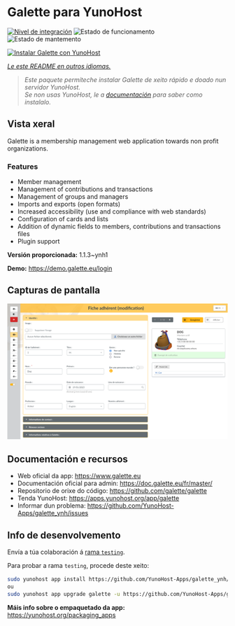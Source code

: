 <!--
NOTA: Este README foi creado automáticamente por <https://github.com/YunoHost/apps/tree/master/tools/readme_generator>
NON debe editarse manualmente.
-->

# Galette para YunoHost

[![Nivel de integración](https://apps.yunohost.org/badge/integration/galette)](https://ci-apps.yunohost.org/ci/apps/galette/)
![Estado de funcionamento](https://apps.yunohost.org/badge/state/galette)
![Estado de mantemento](https://apps.yunohost.org/badge/maintained/galette)

[![Instalar Galette con YunoHost](https://install-app.yunohost.org/install-with-yunohost.svg)](https://install-app.yunohost.org/?app=galette)

*[Le este README en outros idiomas.](./ALL_README.md)*

> *Este paquete permíteche instalar Galette de xeito rápido e doado nun servidor YunoHost.*  
> *Se non usas YunoHost, le a [documentación](https://yunohost.org/install) para saber como instalalo.*

## Vista xeral

Galette is a membership management web application towards non profit organizations.

### Features

- Member management
- Management of contributions and transactions
- Management of groups and managers
- Imports and exports (open formats)
- Increased accessibility (use and compliance with web standards)
- Configuration of cards and lists
- Addition of dynamic fields to members, contributions and transactions files
- Plugin support


**Versión proporcionada:** 1.1.3~ynh1

**Demo:** <https://demo.galette.eu/login>

## Capturas de pantalla

![Captura de pantalla de Galette](./doc/screenshots/edit_member.png)

## Documentación e recursos

- Web oficial da app: <https://www.galette.eu>
- Documentación oficial para admin: <https://doc.galette.eu/fr/master/>
- Repositorio de orixe do código: <https://github.com/galette/galette>
- Tenda YunoHost: <https://apps.yunohost.org/app/galette>
- Informar dun problema: <https://github.com/YunoHost-Apps/galette_ynh/issues>

## Info de desenvolvemento

Envía a túa colaboración á [rama `testing`](https://github.com/YunoHost-Apps/galette_ynh/tree/testing).

Para probar a rama `testing`, procede deste xeito:

```bash
sudo yunohost app install https://github.com/YunoHost-Apps/galette_ynh/tree/testing --debug
ou
sudo yunohost app upgrade galette -u https://github.com/YunoHost-Apps/galette_ynh/tree/testing --debug
```

**Máis info sobre o empaquetado da app:** <https://yunohost.org/packaging_apps>
